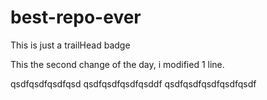 # best-repo-ever

This is just a trailHead badge

This the second change of the day, i modified 1 line.

qsdfqsdfqsdfqsd
qsdfqsdfqsdfqsddf
qsdfqsdfqsdfqsdfqsdf